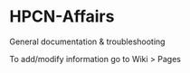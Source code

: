 HPCN-Affairs
============

General documentation &amp; troubleshooting

To add/modify information go to Wiki > Pages
